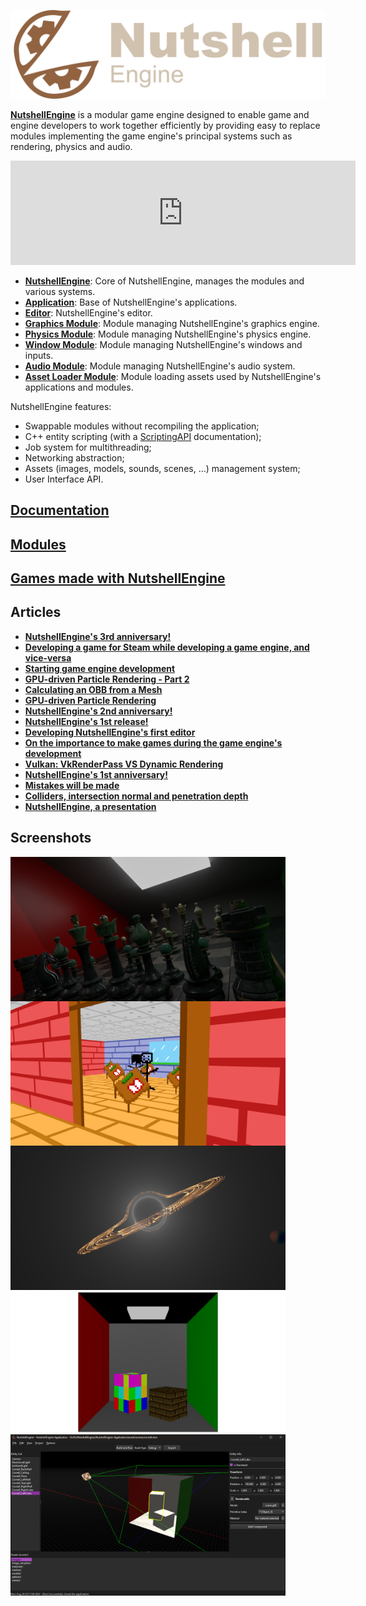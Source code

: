 ![NutshellEngine](assets/images/nutshellengine-logo-full-dark-theme.png)

[**NutshellEngine**](https://github.com/Team-Nutshell) is a modular game engine designed to enable game and engine developers to work together efficiently by providing easy to replace modules implementing the game engine's principal systems such as rendering, physics and audio.

<iframe frameborder="0" src="https://itch.io/embed/2832669?bg_color=2f2d2d&amp;fg_color=c6c7c8&amp;link_color=72b2fb&amp;border_color=2f2d2d" width="552" height="167"><a href="https://team-nutshell.itch.io/nutshellengine">NutshellEngine by Team Nutshell</a></iframe>

- [**NutshellEngine**](https://github.com/Team-Nutshell/NutshellEngine): Core of NutshellEngine, manages the modules and various systems.
- [**Application**](https://github.com/Team-Nutshell/NutshellEngine-Application): Base of NutshellEngine's applications.
- [**Editor**](https://github.com/Team-Nutshell/NutshellEngine-Editor): NutshellEngine's editor.
- [**Graphics Module**](https://github.com/Team-Nutshell/NutshellEngine-GraphicsModule): Module managing NutshellEngine's graphics engine.
- [**Physics Module**](https://github.com/Team-Nutshell/NutshellEngine-PhysicsModule): Module managing NutshellEngine's physics engine.
- [**Window Module**](https://github.com/Team-Nutshell/NutshellEngine-WindowModule): Module managing NutshellEngine's windows and inputs.
- [**Audio Module**](https://github.com/Team-Nutshell/NutshellEngine-AudioModule): Module managing NutshellEngine's audio system.
- [**Asset Loader Module**](https://github.com/Team-Nutshell/NutshellEngine-AssetLoaderModule): Module loading assets used by NutshellEngine's applications and modules.

NutshellEngine features:
- Swappable modules without recompiling the application;
- C++ entity scripting (with a [ScriptingAPI](../nutshellengine-docs/scripting/api/index.html) documentation);
- Job system for multithreading;
- Networking abstraction;
- Assets (images, models, sounds, scenes, ...) management system;
- User Interface API.

## [Documentation](../nutshellengine-docs)

## [Modules](modules/index.md)

## [Games made with NutshellEngine](games/index.md)

## Articles
- [**NutshellEngine's 3rd anniversary!**](articles/3rdanniversary.md)
- [**Developing a game for Steam while developing a game engine, and vice-versa**](articles/steam-game.md)
- [**Starting game engine development**](articles/starting.md)
- [**GPU-driven Particle Rendering - Part 2**](articles/particle-rendering-2.md)
- [**Calculating an OBB from a Mesh**](articles/obb-from-mesh.md)
- [**GPU-driven Particle Rendering**](articles/particle-rendering.md)
- [**NutshellEngine's 2nd anniversary!**](articles/2ndanniversary.md)
- [**NutshellEngine's 1st release!**](articles/1strelease.md)
- [**Developing NutshellEngine's first editor**](articles/first-editor.md)
- [**On the importance to make games during the game engine's development**](articles/making-games-during-development.md)
- [**Vulkan: VkRenderPass VS Dynamic Rendering**](articles/vulkan-renderpass.md)
- [**NutshellEngine's 1st anniversary!**](articles/1stanniversary.md)
- [**Mistakes will be made**](articles/mistakes.md)
- [**Colliders, intersection normal and penetration depth**](articles/colliders.md)
- [**NutshellEngine, a presentation**](articles/presentation.md)

## Screenshots
<a href="assets/images/pathtracing.png"><img src="assets/images/pathtracing.png" width=440px style="float:left;"></a><a href="assets/images/tgntw.png"><img src="assets/images/tgntw.png" width=440px style="float:left;"></a><br />
<a href="assets/images/raymarching.png"><img src="assets/images/raymarching.png" width=440px style="float:left;"></a><a href="assets/images/basicrendering.png"><img src="assets/images/basicrendering.png" width=440px style="float:left;"></a>
<a href="assets/images/editor.png"><img src="assets/images/editor.png" width=440px style="float:left;"></a>